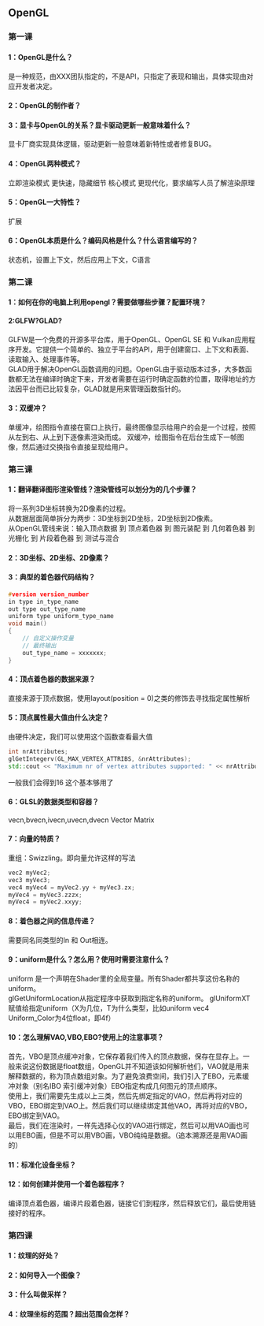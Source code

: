 ## OpenGL
### 第一课
#### 1：OpenGL是什么？
是一种规范，由XXX团队指定的，不是API，只指定了表现和输出，具体实现由对应开发者决定。
#### 2：OpenGL的制作者？
#### 3：显卡与OpenGL的关系？显卡驱动更新一般意味着什么？
显卡厂商实现具体逻辑，驱动更新一般意味着新特性或者修复BUG。
#### 4：OpenGL两种模式？
立即渲染模式 更快速，隐藏细节 
核心模式    更现代化，要求编写人员了解渲染原理
#### 5：OpenGL一大特性？
扩展
#### 6：OpenGL本质是什么？编码风格是什么？什么语言编写的？
状态机，设置上下文，然后应用上下文，C语言

### 第二课
#### 1：如何在你的电脑上利用opengl？需要做哪些步骤？配置环境？
#### 2:GLFW?GLAD?
GLFW是一个免费的开源多平台库，用于OpenGL、OpenGL SE 和 Vulkan应用程序开发。它提供一个简单的、独立于平台的API，用于创建窗口、上下文和表面、读取输入、处理事件等。  
GLAD用于解决OpenGL函数调用的问题。OpenGL由于驱动版本过多，大多数函数都无法在编译时确定下来，开发者需要在运行时确定函数的位置，取得地址的方法因平台而已比较复杂，GLAD就是用来管理函数指针的。
#### 3：双缓冲？
单缓冲，绘图指令直接在窗口上执行，最终图像显示给用户的会是一个过程，按照从左到右、从上到下逐像素渲染而成。
双缓冲，绘图指令在后台生成下一帧图像，然后通过交换指令直接呈现给用户。


### 第三课
#### 1：翻译翻译图形渲染管线？渲染管线可以划分为的几个步骤？
将一系列3D坐标转换为2D像素的过程。  
从数据层面简单拆分为两步：3D坐标到2D坐标，2D坐标到2D像素。  
从OpenGL管线来说：输入顶点数据 到 顶点着色器 到 图元装配 到 几何着色器 到 光栅化 到 片段着色器 到 测试与混合
#### 2：3D坐标、2D坐标、2D像素？
#### 3：典型的着色器代码结构？
``` C++
#version version_number
in type in_type_name
out type out_type_name
uniform type uniform_type_name
void main()
{
    // 自定义操作变量
    // 最终输出
    out_type_name = xxxxxxx;
}
```
#### 4：顶点着色器的数据来源？
直接来源于顶点数据，使用layout(position = 0)之类的修饰去寻找指定属性解析
#### 5：顶点属性最大值由什么决定？
由硬件决定，我们可以使用这个函数查看最大值
``` C++
int nrAttributes;
glGetIntegerv(GL_MAX_VERTEX_ATTRIBS, &nrAttributes);
std::cout << "Maximum nr of vertex attributes supported: " << nrAttributes << std::endl;
```
一般我们会得到16 这个基本够用了
#### 6：GLSL的数据类型和容器？
vecn,bvecn,ivecn,uvecn,dvecn
Vector Matrix
#### 7：向量的特质？
重组：Swizzling。即向量允许这样的写法
```C++
vec2 myVec2;
vec3 myVec3;
vec4 myVec4 = myVec2.yy + myVec3.zx;
myVec4 = myVec3.zzzx;
myVec4 = myVec2.xxyy;
```
#### 8：着色器之间的信息传递？
需要同名同类型的In 和 Out相连。
#### 9：uniform是什么？怎么用？使用时需要注意什么？
uniform 是一个声明在Shader里的全局变量。所有Shader都共享这份名称的uniform。  
glGetUniformLocation从指定程序中获取到指定名称的uniform。
glUniformXT赋值给指定uniform（X为几位，T为什么类型，比如uniform vec4 Uniform_Color为4位float，即4f）
#### 10：怎么理解VAO,VBO,EBO?使用上的注意事项？
首先，VBO是顶点缓冲对象，它保存着我们传入的顶点数据，保存在显存上。一般来说这份数据是float数组，OpenGL并不知道该如何解析他们，VAO就是用来解释数据的，称为顶点数组对象。为了避免浪费空间，我们引入了EBO，元素缓冲对象（别名IBO 索引缓冲对象）EBO指定构成几何图元的顶点顺序。  
使用上，我们需要先生成以上三类，然后先绑定指定的VAO，然后再将对应的VBO，EBO绑定到VAO上。然后我们可以继续绑定其他VAO，再将对应的VBO，EBO绑定到VAO。  
最后，我们在渲染时，一样先选择心仪的VAO进行绑定，然后可以用VAO画也可以用EBO画，但是不可以用VBO画，VBO纯纯是数据。（追本溯源还是用VAO画的）
#### 11：标准化设备坐标？
#### 12：如何创建并使用一个着色器程序？
编译顶点着色器，编译片段着色器，链接它们到程序，然后释放它们，最后使用链接好的程序。

### 第四课
#### 1：纹理的好处？
#### 2：如何导入一个图像？
#### 3：什么叫做采样？
#### 4：纹理坐标的范围？超出范围会怎样？